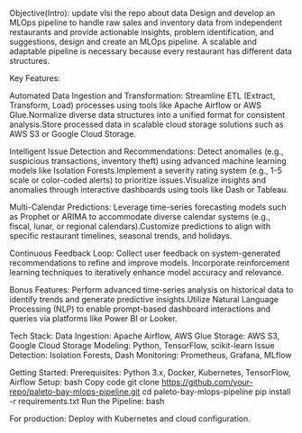 Objective(Intro): 
update 
vlsi 
the repo about data 
Design and develop an MLOps pipeline to handle raw sales and inventory data from independent restaurants and provide actionable insights, problem identification, and suggestions, design and create an MLOps pipeline. A scalable and adaptable pipeline is necessary because every restaurant has different data structures.


Key Features:

Automated Data Ingestion and Transformation:
Streamline ETL (Extract, Transform, Load) processes using tools like Apache Airflow or AWS Glue.Normalize diverse data structures into a unified format for consistent analysis.Store processed data in scalable cloud storage solutions such as AWS S3 or Google Cloud Storage.

Intelligent Issue Detection and Recommendations:
Detect anomalies (e.g., suspicious transactions, inventory theft) using advanced machine learning models like Isolation Forests.Implement a severity rating system (e.g., 1-5 scale or color-coded alerts) to prioritize issues.Visualize insights and anomalies through interactive dashboards using tools like Dash or Tableau.

Multi-Calendar Predictions:
Leverage time-series forecasting models such as Prophet or ARIMA to accommodate diverse calendar systems (e.g., fiscal, lunar, or regional calendars).Customize predictions to align with specific restaurant timelines, seasonal trends, and holidays.

Continuous Feedback Loop:
Collect user feedback on system-generated recommendations to refine and improve models.
Incorporate reinforcement learning techniques to iteratively enhance model accuracy and relevance.

Bonus Features:
Perform advanced time-series analysis on historical data to identify trends and generate predictive insights.Utilize Natural Language Processing (NLP) to enable prompt-based dashboard interactions and queries via platforms like Power BI or Looker.



Tech Stack:
Data Ingestion: Apache Airflow, AWS Glue
Storage: AWS S3, Google Cloud Storage
Modeling: Python, TensorFlow, scikit-learn
Issue Detection: Isolation Forests, Dash
Monitoring: Prometheus, Grafana, MLflow


Getting Started:
Prerequisites:
Python 3.x, Docker, Kubernetes, TensorFlow, Airflow
Setup:
bash
Copy code
git clone https://github.com/your-repo/paleto-bay-mlops-pipeline.git
cd paleto-bay-mlops-pipeline
pip install -r requirements.txt
Run the Pipeline:
bash





For production: Deploy with Kubernetes and cloud configuration.
